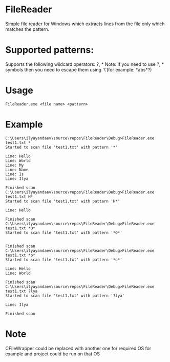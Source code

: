 # FileReader
Simple file reader for Windows which extracts lines from the file only which matches the pattern.

# Supported patterns:
Supports the following wildcard operators: ?, *
Note: If you need to use ?, * symbols then you need to escape them using '\\'(for example: *abs\*?)

# Usage
```
FileReader.exe <file name> <pattern>
```
# Example
```
C:\Users\ilyayandaev\source\repos\FileReader\Debug>FileReader.exe test1.txt *
Started to scan file 'test1.txt' with pattern '*'

Line: Hello
Line: World
Line: My
Line: Name
Line: Is
Line: Ilya

Finished scan
C:\Users\ilyayandaev\source\repos\FileReader\Debug>FileReader.exe test1.txt H*
Started to scan file 'test1.txt' with pattern 'H*'

Line: Hello

Finished scan
C:\Users\ilyayandaev\source\repos\FileReader\Debug>FileReader.exe test1.txt *O*
Started to scan file 'test1.txt' with pattern '*O*'


Finished scan
C:\Users\ilyayandaev\source\repos\FileReader\Debug>FileReader.exe test1.txt *o*
Started to scan file 'test1.txt' with pattern '*o*'

Line: Hello
Line: World

Finished scan
C:\Users\ilyayandaev\source\repos\FileReader\Debug>FileReader.exe test1.txt ?lya
Started to scan file 'test1.txt' with pattern '?lya'

Line: Ilya

Finished scan
```
# Note
CFileWrapper could be replaced with another one for required OS for example and project could be run on that OS
